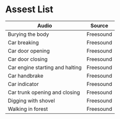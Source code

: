 # Assest List
Audio | Source
----------- | -----------
Burying the body | Freesound
Car breaking | Freesound
Car door opening | Freesound
Car door closing | Freesound
Car engine starting and halting | Freesound
Car handbrake | Freesound
Car indicator | Freesound
Car trunk opening and closing | Freesound
Digging with shovel | Freesound
Walking in forest | Freesound

